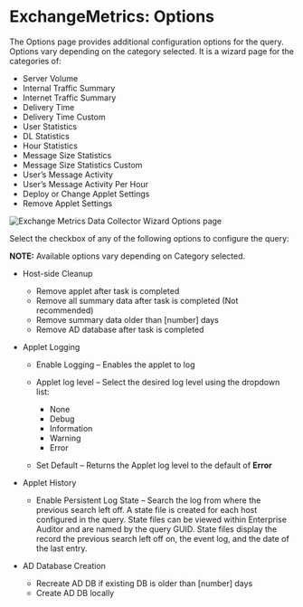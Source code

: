 # ExchangeMetrics: Options

The Options page provides additional configuration options for the query. Options vary depending on
the category selected. It is a wizard page for the categories of:

- Server Volume
- Internal Traffic Summary
- Internet Traffic Summary
- Delivery Time
- Delivery Time Custom
- User Statistics
- DL Statistics
- Hour Statistics
- Message Size Statistics
- Message Size Statistics Custom
- User’s Message Activity
- User’s Message Activity Per Hour
- Deploy or Change Applet Settings
- Remove Applet Settings

![Exchange Metrics Data Collector Wizard Options page](/img/versioned_docs/accessanalyzer_11.6/accessanalyzer/install/application/options.webp)

Select the checkbox of any of the following options to configure the query:

**NOTE:** Available options vary depending on Category selected.

- Host-side Cleanup

    - Remove applet after task is completed
    - Remove all summary data after task is completed (Not recommended)
    - Remove summary data older than [number] days
    - Remove AD database after task is completed

- Applet Logging

    - Enable Logging – Enables the applet to log
    - Applet log level – Select the desired log level using the dropdown list:

        - None
        - Debug
        - Information
        - Warning
        - Error

    - Set Default – Returns the Applet log level to the default of **Error**

- Applet History

    - Enable Persistent Log State – Search the log from where the previous search left off. A state
      file is created for each host configured in the query. State files can be viewed within
      Enterprise Auditor and are named by the query GUID. State files display the record the
      previous search left off on, the event log, and the date of the last entry.

- AD Database Creation

    - Recreate AD DB if existing DB is older than [number] days
    - Create AD DB locally
